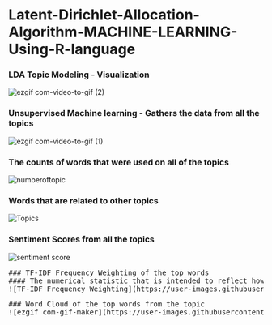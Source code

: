 # Latent-Dirichlet-Allocation-Algorithm-MACHINE-LEARNING-Using-R-language

### LDA Topic Modeling - Visualization
![ezgif com-video-to-gif (2)](https://user-images.githubusercontent.com/59985283/77004911-db19c280-699a-11ea-8b58-f6e874ef0381.gif)



### Unsupervised Machine learning - Gathers the data from all the topics
![ezgif com-video-to-gif (1)](https://user-images.githubusercontent.com/59985283/76998933-d18b5d00-6990-11ea-91ae-5c5ef39c713f.gif)



### The counts of words that were used on all of the topics
![numberoftopic](https://user-images.githubusercontent.com/59985283/77003764-e9ff7580-6998-11ea-99c3-0a62f4aa8b9f.png)



### Words that are related to other topics
![Topics](https://user-images.githubusercontent.com/59985283/77003771-eec42980-6998-11ea-85f9-7d4474406b96.png)


### Sentiment Scores from all the topics
![sentiment score](https://user-images.githubusercontent.com/59985283/77003786-f4217400-6998-11ea-91cd-8f7282953f22.png)


<pre>
### TF-IDF Frequency Weighting of the top words
#### The numerical statistic that is intended to reflect how important a word is to a document in a collection or corpus.
![TF-IDF Frequency Weighting](https://user-images.githubusercontent.com/59985283/77003792-f683ce00-6998-11ea-8a3f-4741546a97ac.png)
</pre>
<pre>
### Word Cloud of the top words from the topic
![ezgif com-gif-maker](https://user-images.githubusercontent.com/59985283/77000963-22508500-6994-11ea-8715-e89d3cf7625c.gif)
</pre>
